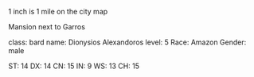 1 inch is 1 mile on the city map



Mansion next to Garros

class: bard
name: Dionysios Alexandoros
level: 5
Race: Amazon
Gender: male

ST: 14
DX: 14
CN: 15
IN: 9
WS: 13
CH: 15
